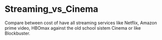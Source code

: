 # Streaming_vs_Cinema
Compare between cost of have all streaming services like Netflix, Amazon prime video, HBOmax against the old school sistem Cinema or like Blockbuster.
